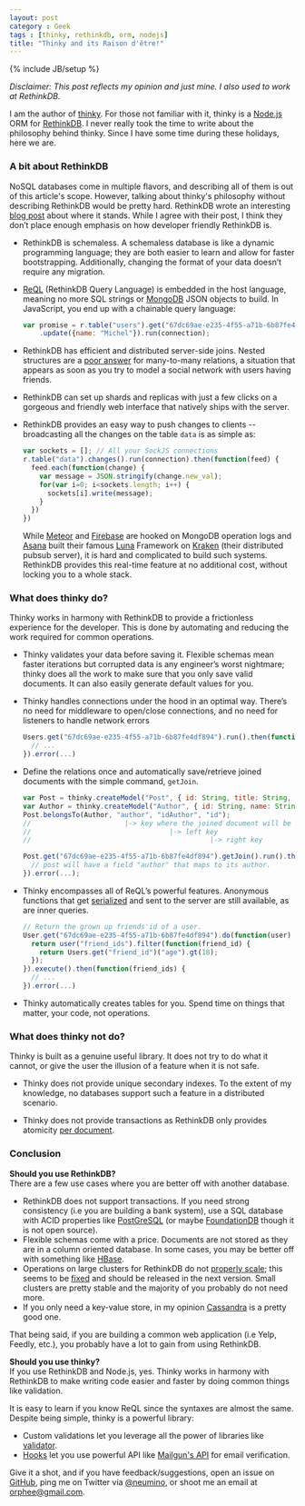 ```yaml
---
layout: post
category : Geek
tags : [thinky, rethinkdb, orm, nodejs]
title: "Thinky and its Raison d'être!"
---
```

{% include JB/setup %}

*Disclaimer: This post reflects my opinion and just mine. I also used to work at RethinkDB.*

I am the author of [thinky](https://thinky.io). For those not familiar with it,
thinky is a [Node.js](https://nodejs.org) ORM for [RethinkDB](http://rethinkdb.com).
I never really took the time to write about the philosophy behind thinky. Since I
have some time during these holidays, here we are.

### A bit about RethinkDB

NoSQL databases come in multiple flavors, and describing all of them is out of
this article's scope. However, talking about thinky's philosophy without
describing RethinkDB would be pretty hard. RethinkDB wrote an interesting
[blog post](http://www.rethinkdb.com/blog/mongodb-biased-comparison/) about
where it stands. While I agree with their post, I think they don’t place
enough emphasis on how developer friendly RethinkDB is.

- RethinkDB is schemaless. A schemaless database is like a dynamic programming
language; they are both easier to learn and allow for faster bootstrapping.
Additionally, changing the format of your data doesn’t require any migration.

- [ReQL](http://rethinkdb.com/docs/introduction-to-reql/) (RethinkDB Query
Language) is embedded in the host language, meaning no more SQL strings or
[MongoDB](https://www.mongodb.org/) JSON objects to build. In JavaScript, you
end up with a chainable query language:

    ```js
    var promise = r.table("users").get("67dc69ae-e235-4f55-a71b-6b87fe4df894")
        .update({name: "Michel"}).run(connection);
    ```

- RethinkDB has efficient and distributed server-side joins. Nested structures
are a [poor answer](http://www.sarahmei.com/blog/2013/11/11/why-you-should-never-use-mongodb/)
for many-to-many relations, a situation that appears as soon as you try to
model a social network with users having friends.

- RethinkDB can set up shards and replicas with just a few clicks on a gorgeous and
friendly web interface that natively ships with the server.

- RethinkDB provides an easy way to push changes to clients -- broadcasting all the
changes on the table `data` is as simple as:

    ```js
    var sockets = []; // All your SockJS connections
    r.table("data").changes().run(connection).then(function(feed) {
      feed.each(function(change) {
        var message = JSON.stringify(change.new_val);
        for(var i=0; i<sockets.length; i++) {
          sockets[i].write(message);
        }
      })
    })
    ```

    While [Meteor](https://www.meteor.com/) and [Firebase](https://www.firebase.com/)
    are hooked on MongoDB operation logs and [Asana](https://asana.com) built
    their famous [Luna](https://asana.com/luna) Framework on [Kraken](https://github.com/Asana/kraken)
    (their distributed pubsub server), it is hard and complicated to build such
    systems. RethinkDB provides this real-time feature at no additional cost,
    without locking you to a whole stack.

### What does thinky do?

Thinky works in harmony with RethinkDB to provide a frictionless experience
for the developer. This is done by automating and reducing the work required
for common operations.


- Thinky validates your data before saving it. Flexible schemas mean faster
iterations but corrupted data is any engineer’s worst nightmare; thinky does
all the work to make sure that you only save valid documents. It can also
easily generate default values for you.

- Thinky handles connections under the hood in an optimal way. There’s no need
for middleware to open/close connections, and no need for listeners to handle
network errors

    ```js
    Users.get("67dc69ae-e235-4f55-a71b-6b87fe4df894").run().then(function(user) {
      // ...
    }).error(...)
    ```

- Define the relations once and automatically save/retrieve joined documents with
the simple command, `getJoin`.

    ```js
    var Post = thinky.createModel("Post", { id: String, title: String, content: String, idAuthor: String }); 
    var Author = thinky.createModel("Author", { id: String, name: String });
    Post.belongsTo(Author, "author", "idAuthor", "id");
    //                       |-> key where the joined document will be stored
    //                                  |-> left key
    //                                            |-> right key

    Post.get("67dc69ae-e235-4f55-a71b-6b87fe4df894").getJoin().run().then(function(post) {
      // post will have a field "author" that maps to its author.
    }).error(...);
    ```

- Thinky encompasses all of ReQL’s powerful features. Anonymous functions that
get [serialized](http://rethinkdb.com/blog/lambda-functions/) and sent to the
server are still available, as are inner queries.

    ```js
    // Return the grown up friends'id of a user.
    User.get("67dc69ae-e235-4f55-a71b-6b87fe4df894").do(function(user) {
      return user("friend_ids").filter(function(friend_id) {
        return Users.get("friend_id")("age").gt(18);
      });
    }).execute().then(function(friend_ids) {
      // ...
    }).error(...)
    ```

- Thinky automatically creates tables for you. Spend time on things that matter, your code,
not operations.


### What does thinky not do?

Thinky is built as a genuine useful library. It does not try to do
what it cannot, or give the user the illusion of a feature when it is
not safe.

- Thinky does not provide unique secondary indexes. To the extent of my
knowledge, no databases support such a feature in a distributed scenario. 

- Thinky does not provide transactions as RethinkDB only provides atomicity
[per document](http://rethinkdb.com/docs/architecture/#how-does-the-atomicity-model-work).


### Conclusion

**Should you use RethinkDB?**   
There are a few use cases where you are better off with another database.

- RethinkDB does not support transactions. If you need strong consistency (i.e you
are building a bank system), use a SQL database with ACID properties like [PostGreSQL](http://www.postgresql.org/)
(or maybe [FoundationDB](https://foundationdb.org) though it is not open source).
- Flexible schemas come with a price. Documents are not stored as they are in a
column oriented database. In some cases, you may be better off with something
like [HBase](http://hbase.apache.org/).
- Operations on large clusters for RethinkDB do not [properly scale](http://rethinkdb.com/stability/);
this seems to be [fixed](https://github.com/rethinkdb/rethinkdb/issues/3198)
and should be released in the next version. Small clusters are pretty stable and
the majority of you probably do not need more.
- If you only need a key-value store, in my opinion [Cassandra](http://cassandra.apache.org/)
is a pretty good one.

That being said, if you are building a common web application (i.e Yelp, Feedly, etc.),
you probably have a lot to gain from using RethinkDB.

**Should you use thinky?**  
If you use RethinkDB and Node.js, yes. Thinky works in harmony with RethinkDB to make writing code easier and
faster by doing common things like validation. 

It is easy to learn if you know ReQL since the syntaxes are almost the same.
Despite being simple, thinky is a powerful library:

- Custom validations let you leverage all the power
of libraries like [validator](https://github.com/chriso/validator.js).
- [Hooks](http://thinky.io/documentation/api/model/#pre) let you use powerful
API like [Mailgun's API](http://documentation.mailgun.com/api-email-validation.html#email-validation)
for email verification.

Give it a shot, and if you have feedback/suggestions, open an issue on [GitHub](https://github.com/neumino/thinky/issues/new),
ping me on Twitter via [@neumino](https://twitter.com/neumino),
or shoot me an email at [orphee@gmail.com](mailto:orphee@gmai.com).
